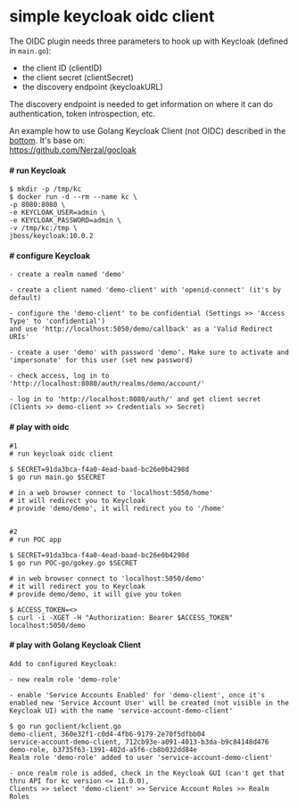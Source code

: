 # simple keycloak oidc client 

The OIDC plugin needs three parameters to hook up with Keycloak (defined in `main.go`): 

- the client ID (clientID)
- the client secret (clientSecret)
- the discovery endpoint (keycloakURL)  

The discovery endpoint is needed to get information on where it can do authentication, token introspection, etc.

An example how to use Golang Keycloak Client (not OIDC) described in the [bottom](#-play-with-golang-keycloak-client). It's base on:  
https://github.com/Nerzal/gocloak

#### # run Keycloak

```
$ mkdir -p /tmp/kc
$ docker run -d --rm --name kc \
-p 8080:8080 \
-e KEYCLOAK_USER=admin \
-e KEYCLOAK_PASSWORD=admin \
-v /tmp/kc:/tmp \
jboss/keycloak:10.0.2
```

#### # configure Keycloak
```
- create a realm named 'demo'

- create a client named 'demo-client' with 'openid-connect' (it's by default)

- configure the 'demo-client' to be confidential (Settings >> 'Access Type' to 'confidential') 
and use 'http://localhost:5050/demo/callback' as a 'Valid Redirect URIs'

- create a user 'demo' with password 'demo'. Make sure to activate and 'impersonate' for this user (set new password)

- check access, log in to 'http://localhost:8080/auth/realms/demo/account/'

- log in to 'http://localhost:8080/auth/' and get client secret (Clients >> demo-client >> Credentials >> Secret)
```

#### # play with oidc
```
#1 
# run keycloak oidc client

$ SECRET=91da3bca-f4a0-4ead-baad-bc26e0b4298d
$ go run main.go $SECRET

# in a web browser connect to 'localhost:5050/home'
# it will redirect you to Keycloak
# provide 'demo/demo', it will redirect you to '/home'


#2 
# run POC app

$ SECRET=91da3bca-f4a0-4ead-baad-bc26e0b4298d
$ go run POC-go/gokey.go $SECRET

# in web browser connect to 'localhost:5050/demo'
# it will redirect you to Keycloak
# provide demo/demo, it will give you token

$ ACCESS_TOKEN=<>
$ curl -i -XGET -H "Authorization: Bearer $ACCESS_TOKEN" localhost:5050/demo
```

#### # play with Golang Keycloak Client

```
Add to configured Keycloak:

- new realm role 'demo-role'

- enable 'Service Accounts Enabled' for 'demo-client', once it's enabled new 'Service Account User' will be created (not visible in the Keycloak UI) with the name 'service-account-demo-client'

$ go run goclient/kclient.go
demo-client, 360e32f1-c0d4-4fb6-9179-2e70f5dfbb04
service-account-demo-client, 712cb93e-a091-4013-b3da-b9c84148d476
demo-role, b3735f63-1391-402d-a5f6-cb8b032dd84e
Realm role 'demo-role' added to user 'service-account-demo-client'

- once realm role is added, check in the Keycloak GUI (can't get that thru API for kc version <= 11.0.0), 
Clients >> select 'demo-client' >> Service Account Roles >> Realm Roles
```